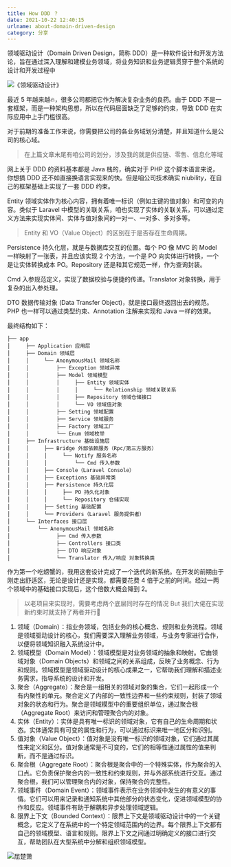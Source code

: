 ```yaml
---
title: How DDD ？
date: 2021-10-22 12:40:15
urlname: about-domain-driven-design
category: 分享
---
```


领域驱动设计（Domain Driven Design，简称 DDD）是一种软件设计和开发方法论，旨在通过深入理解和建模业务领域，将业务知识和业务逻辑贯穿于整个系统的设计和开发过程中

![《领域驱动设计》](https://i.imgtg.com/2022/08/24/K3pNK.png)

<!-- more -->

最近 5 年越来越🔥，很多公司都把它作为解决复杂业务的良药。由于 DDD 不是一套框架，而是一种架构思想，所以在代码层面缺乏了足够的约束，导致 DDD 在实际应用中上手门槛很高。

对于前期的准备工作来说，你需要把公司的各业务域划分清楚，并且知道什么是公司的核心域。

> 在上篇文章末尾有咱公司的划分，涉及我的就是供应链、零售、信息化等域

网上关于 DDD 的资料基本都是 Java 栈的，确实对于 PHP 这个脚本语言来说，你想搞 DDD 还不如直接换语言实现来的快。但是咱公司技术确实 niubility，在自己的框架基础上实现了一套 DDD 约束。

Entity 领域实体作为核心内容，拥有着唯一标识（例如主键的值对象）和可变的内容。类似于 Laravel 中模型的关联关系，咱也实现了实体的关联关系，可以通过定义方法来实现实体间、实体与值对象间的一对一、一对多、多对多等。

> Entity 和 VO（Value Object）的区别在于是否存在生命周期。

Persistence 持久化层，就是与数据库交互的位置。每个 PO 像 MVC 的 Model 一样映射了一张表，并且应该实现 2 个方法，一个是 PO 向实体进行转换，一个是让实体转换成本 PO。Repository 还是和其它规范一样，作为查询封装。

Cmd 入参规范定义，实现了数据校验与便捷的传递。Translator 对象转换，用于复杂的出入参处理。

DTO 数据传输对象 (Data Transfer Object)，就是接口最终返回出去的规范。PHP 也一样可以通过类型约束、Annotation 注解来实现和 Java 一样的效果。

最终结构如下：

```
├── app
│     ├── Application 应用层
│     ├── Domain 领域层
│     │     └── AnonymousMail 领域名称
│     │         ├── Exception 领域异常
│     │         ├── Model 领域模型
│     │         │     ├── Entity 领域实体
│     │         │     │     └── Relationship 领域关联关系
│     │         │     ├── Repository 领域仓储接口
│     │         │     └── VO 领域值对象
│     │         ├── Setting 领域配置
│     │         ├── Service 领域服务
│     │         ├── Factory 领域工厂
│     │         └── Enum 领域枚举
│     ├── Infrastructure 基础设施层
│     │     ├── Bridge 外部依赖服务（Rpc/第三方服务）
│     │     │     └── Notify 服务名称
│     │     │         └── Cmd 传入参数
│     │     ├── Console（Laravel Console）
│     │     ├── Exceptions 基础异常类
│     │     ├── Persistence 持久化层
│     │     │     ├── PO 持久化对象
│     │     │     └── Repository 仓储实现
│     │     ├── Setting 基础配置
│     │     └── Providers（Laravel 服务提供者）
│     └── Interfaces 接口层
│         └── AnonymousMail 领域名称
│               ├── Cmd 传入参数
│               ├── Controllers 接口类
│               ├── DTO 响应对象
│               └── Translator 传入/响应 对象转换类
```

作为第一个吃螃蟹的，我用这套设计完成了一个迭代的新系统。在开发的前期由于刚走出舒适区，无论是设计还是实现，都需要花费 4 倍于之前的时间。经过一两个领域中的基础接口实现后，这个倍数大概会降到 2。

> 以老项目来实现时，需要考虑两个底层同时存在的情况
> But 我们大佬在实现新约束时就支持了两者并行🤩

 1. 领域（Domain）：指业务领域，包括业务的核心概念、规则和业务流程。领域是领域驱动设计的核心，我们需要深入理解业务领域，与业务专家进行合作，以便将领域知识融入系统设计中。
 2. 领域模型（Domain Model）：领域模型是对业务领域的抽象和映射。它由领域对象（Domain Objects）和领域之间的关系组成，反映了业务概念、行为和规则。领域模型是领域驱动设计的核心成果之一，它帮助我们理解和描述业务需求，指导系统的设计和开发。
 3. 聚合（Aggregate）：聚合是一组相关的领域对象的集合，它们一起形成一个有内聚性的单元。聚合定义了内部的一致性边界和一些约束规则，封装了领域对象的状态和行为。聚合是领域模型中的重要组织单位，通过聚合根（Aggregate Root）来访问和管理聚合内的对象。
 4. 实体（Entity）：实体是具有唯一标识的领域对象，它有自己的生命周期和状态。实体通常具有可变的属性和行为，可以通过标识来唯一地区分和识别。
 5. 值对象（Value Object）：值对象是没有唯一标识的领域对象，它们通过其属性来定义和区分。值对象通常是不可变的，它们的相等性通过属性的值来判断，而不是通过标识。
 6. 聚合根（Aggregate Root）：聚合根是聚合中的一个特殊实体，作为聚合的入口点。它负责保护聚合内的一致性和约束规则，并与外部系统进行交互。通过聚合根，我们可以管理聚合内的对象，保持聚合的完整性。
 7. 领域事件（Domain Event）：领域事件表示在业务领域中发生的有意义的事情。它们可以用来记录和通知系统中其他部分的状态变化，促进领域模型的协作和反应。领域事件有助于解耦和异步处理领域逻辑。
 8. 限界上下文（Bounded Context）：限界上下文是领域驱动设计中的一个关键概念，它定义了在系统中的一个特定领域范围内的边界。每个限界上下文都有自己的领域模型、语言和规则。限界上下文之间通过明确定义的接口进行交互，帮助团队在大型系统中分解和组织领域模型。

![屈楚萧](https://i.imgtg.com/2022/08/27/ZFDvx.jpg)
